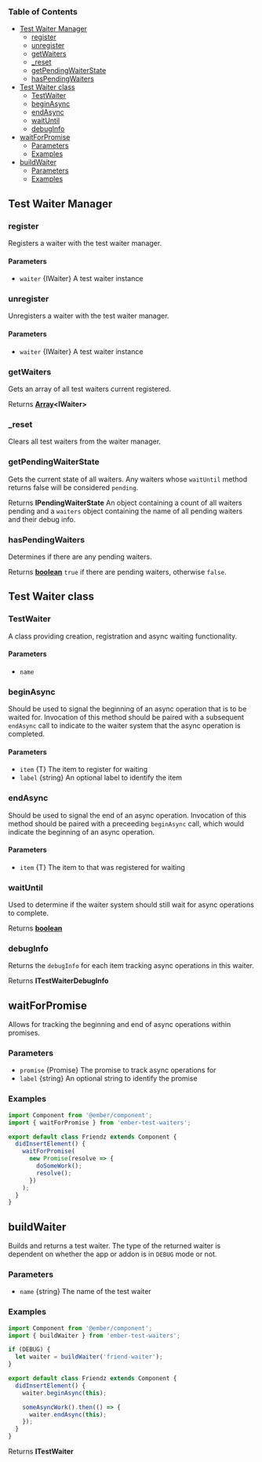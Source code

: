 <!-- Generated by documentation.js. Update this documentation by updating the source code. -->

### Table of Contents

- [Test Waiter Manager][1]
  - [register][2]
  - [unregister][3]
  - [getWaiters][4]
  - [\_reset][5]
  - [getPendingWaiterState][6]
  - [hasPendingWaiters][7]
- [Test Waiter class][8]
  - [TestWaiter][9]
  - [beginAsync][10]
  - [endAsync][11]
  - [waitUntil][12]
  - [debugInfo][13]
- [waitForPromise][14]
  - [Parameters][15]
  - [Examples][16]
- [buildWaiter][17]
  - [Parameters][18]
  - [Examples][19]

## Test Waiter Manager

### register

Registers a waiter with the test waiter manager.

#### Parameters

- `waiter` {IWaiter} A test waiter instance

### unregister

Unregisters a waiter with the test waiter manager.

#### Parameters

- `waiter` {IWaiter} A test waiter instance

### getWaiters

Gets an array of all test waiters current registered.

Returns **[Array][20]&lt;IWaiter>**

### \_reset

Clears all test waiters from the waiter manager.

### getPendingWaiterState

Gets the current state of all waiters. Any waiters whose
`waitUntil` method returns false will be considered `pending`.

Returns **IPendingWaiterState** An object containing a count of all waiters
pending and a `waiters` object containing the name of all pending waiters
and their debug info.

### hasPendingWaiters

Determines if there are any pending waiters.

Returns **[boolean][21]** `true` if there are pending waiters, otherwise `false`.

## Test Waiter class

### TestWaiter

A class providing creation, registration and async waiting functionality.

#### Parameters

- `name`

### beginAsync

Should be used to signal the beginning of an async operation that
is to be waited for. Invocation of this method should be paired with a subsequent
`endAsync` call to indicate to the waiter system that the async operation is completed.

#### Parameters

- `item` {T} The item to register for waiting
- `label` {string} An optional label to identify the item

### endAsync

Should be used to signal the end of an async operation. Invocation of this
method should be paired with a preceeding `beginAsync` call, which would indicate the
beginning of an async operation.

#### Parameters

- `item` {T} The item to that was registered for waiting

### waitUntil

Used to determine if the waiter system should still wait for async
operations to complete.

Returns **[boolean][21]**

### debugInfo

Returns the `debugInfo` for each item tracking async operations in this waiter.

Returns **ITestWaiterDebugInfo**

## waitForPromise

Allows for tracking the beginning and end of async operations within promises.

### Parameters

- `promise` {Promise<T>} The promise to track async operations for
- `label` {string} An optional string to identify the promise

### Examples

```javascript
import Component from '@ember/component';
import { waitForPromise } from 'ember-test-waiters';

export default class Friendz extends Component {
  didInsertElement() {
    waitForPromise(
      new Promise(resolve => {
        doSomeWork();
        resolve();
      })
    );
  }
}
```

## buildWaiter

Builds and returns a test waiter. The type of the
returned waiter is dependent on whether the app or
addon is in `DEBUG` mode or not.

### Parameters

- `name` {string} The name of the test waiter

### Examples

```javascript
import Component from '@ember/component';
import { buildWaiter } from 'ember-test-waiters';

if (DEBUG) {
  let waiter = buildWaiter('friend-waiter');
}

export default class Friendz extends Component {
  didInsertElement() {
    waiter.beginAsync(this);

    someAsyncWork().then(() => {
      waiter.endAsync(this);
    });
  }
}
```

Returns **ITestWaiter**

[1]: #test-waiter-manager
[2]: #register
[3]: #unregister
[4]: #getwaiters
[5]: #_reset
[6]: #getpendingwaiterstate
[7]: #haspendingwaiters
[8]: #test-waiter-class
[9]: #testwaiter
[10]: #beginasync
[11]: #endasync
[12]: #waituntil
[13]: #debuginfo
[14]: #waitforpromise
[15]: #parameters
[16]: #examples
[17]: #buildwaiter
[18]: #parameters-1
[19]: #examples-1
[20]: https://developer.mozilla.org/docs/Web/JavaScript/Reference/Global_Objects/Array
[21]: https://developer.mozilla.org/docs/Web/JavaScript/Reference/Global_Objects/Boolean
